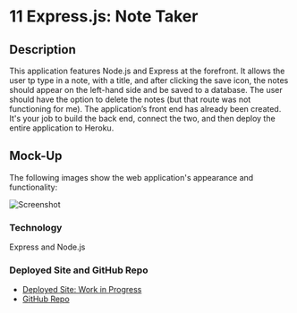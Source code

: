 # 11 Express.js: Note Taker

## Description

This application features Node.js and Express at the forefront. It allows the user tp type in a note, with a title, and after clicking the save icon, the notes should appear on the left-hand side and be saved to a database. The user should have the option to delete the notes (but that route was not functioning for me). 
The application’s front end has already been created. It's your job to build the back end, connect the two, and then deploy the entire application to Heroku.

## Mock-Up

The following images show the web application's appearance and functionality:

![Screenshot](./assets/imgs/note-taker.png)



### Technology

Express and Node.js

### Deployed Site and GitHub Repo
* [Deployed Site: Work in Progress]()
* [GitHub Repo](https://github.com/gabrielaortiz6/note-taker)
